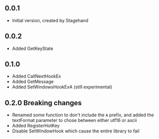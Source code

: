 ## 0.0.1

- Initial version, created by Stagehand

## 0.0.2

- Added GetKeyState

## 0.1.0

- Added CallNextHookEx
- Added GetMessage
- Added SetWindowsHookExA (still experimental)

## 0.2.0 Breaking changes

- Renamed some function to don't include the `A` prefix, and added the textFormat parameter to chose between either utf16 or ascii
- Added RegisterHotKey
- Disable SetWindowHook which cause the entire library to fail